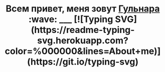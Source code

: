 <h1 align="center">Всем привет, меня зовут <a href="https://disk.yandex.ru/i/5wozIxgiFTTkgg" target="_blank">Гульнара </a> :wave:
  ___
[![Typing SVG](https://readme-typing-svg.herokuapp.com?color=%000000&lines=About+me)](https://git.io/typing-svg)
